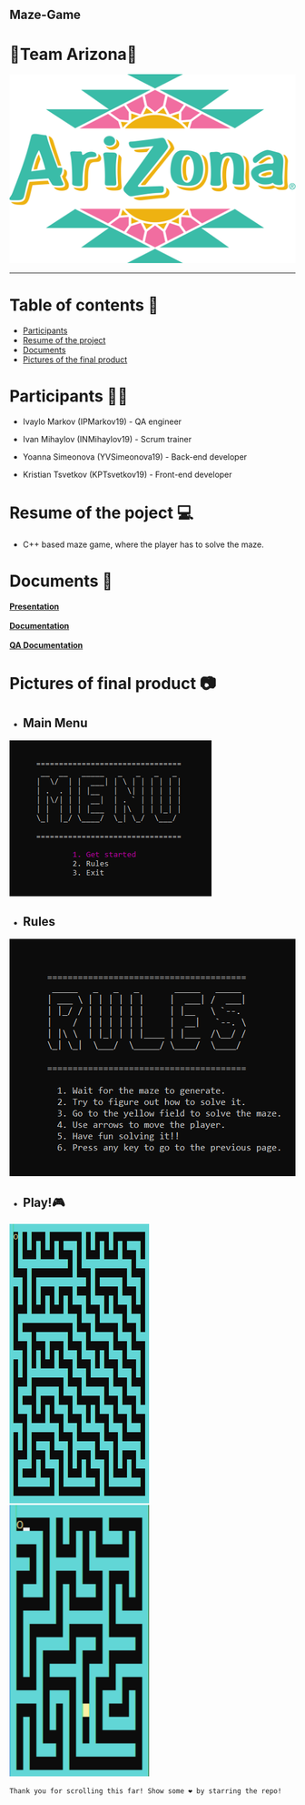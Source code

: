 ## Maze-Game
# 🌴Team Arizona🌴
<img src = "/Pictures for README/logo.png">
<hr>

# Table of contents 📖

+ [Participants](#participants)
+ [Resume of the project](#resume)
+ [Documents](#documents)
+ [Pictures of the final product](#pictures)

# Participants 👨‍💻 <a name = "participants"></a>

- Ivaylo Markov (IPMarkov19) - QA engineer

- Ivan Mihaylov (INMihaylov19) - Scrum trainer

- Yoanna Simeonova (YVSimeonova19) - Back-end developer

- Kristian Tsvetkov (KPTsvetkov19) - Front-end developer

# Resume of the poject 💻 <a name = "resume"></a>

- C++ based maze game, where the player has to solve the maze.

# Documents 📄 <a name = "documents"></a>

**[Presentation](Documents/Presentation.pptx)**
<br><br>
**[Documentation](Documents/Documentation.docx)** 
<br><br>
**[QA Documentation](Documents/QADocumentation.xlsx)**

# Pictures of final product 📷 <a name = "pictures"></a>

- ## Main Menu
<img src = "/Pictures for README/Menu.png"> 

- ## Rules
<img src = "/Pictures for README/Rules.png">

- ## Play!🎮
<img width="246px" src = "/Pictures for README/Maze.png" >
<br>
<img width="246px" src = "/Pictures for README/Maze2.png" >

```
Thank you for scrolling this far! Show some ❤ by starring the repo!
```
